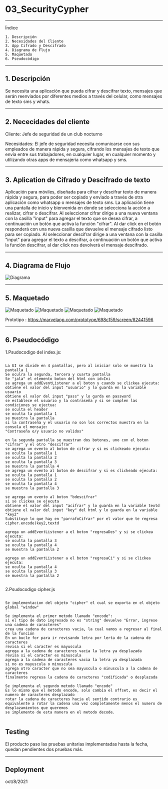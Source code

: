 # 03_SecurityCypher

---

Índice

    1. Descripción
    2. Necesidades del Cliente
    3. App Cifrado y Descifrado
    4. Diagrama de Flujo
    5. Maquetado
    6. Pseudocódigo

---

## 1. Descripción

Se necesita una aplicación que pueda cifrar y descifrar texto, mensajes que serán reenviados por diferentes medios a través del celular, como mensajes de texto sms y whats.

---

## 2. Nececidades del cliente

Cliente:
Jefe de seguridad de un club nocturno

Necesidades:
El jefe de seguridad necesita comunicarse con sus empleados de manera rápida y segura, cifrando los mensajes de texto que envía entre sus trabajadores, en cualquier lugar, en cualquier momento y utilizando otras apps de mensajería como whatsapp y sms.

---

## 3. Aplication de Cifrado y Descifrado de texto

Aplicación para móviles, diseñada para cifrar y descifrar texto de manera rápida y segura, para poder ser copiado y enviado a través de otra aplicación como whatsapp o mensajes de texto sms.
La aplicación tiene una pantalla de inicio y bienvenida en donde se selecciona la acción a realizar, cifrar o descifrar.
Al seleccionar cifrar dirige a una nueva ventana con la casilla "input" para agregar el texto que se desea cifrar, a continuación un botón que activa la función "cifrar". Al dar click en el botón responderá con una nueva casilla que devuelve el mensaje cifrado listo para ser copiado.
Al seleccionar descifrar dirige a una ventana con la casilla "input" para agregar el texto a descifrar, a continuación un botón que activa la función descifrar, al dar click nos devolverá el mensaje descifrado.

---

## 4. Diagrama de Flujo

![Diagrama](./assets/Diagrama.jpeg)

---

## 5. Maquetado

![Maquetado](./assets/Inicio.png) ![Maquetado](./assets/Cif.png) ![Maquetado](./assets/Cifrado.png) ![Maquetado](./assets/Descifrado.png)

Prototipo : https://marvelapp.com/prototype/698c159/screen/82441596

---

## 6. Pseudocódigo

1.Psudocodigo del index.js:

```

La UI se divide en 4 pantallas, pero al iniciar solo se muestra la pantalla 1
Se oculra la segunda, tercera y cuarta pantalla
Se "jala" el elemento boton del html con id=Ini
se agrega un addEventListener a el boton y cuando se clickea ejecuta:
obtiene el valor del input "usuario" y lo guarda en la variable usuario
obtiene el valor del input "pass" y lo gurda en password
se establece el usuario y la contraseña y si se cumplen las condiciones se ejectua:
se oculta el header
se oculta la pantalla 1
se muestra la pantalla
si la contraseña y el usuario no son los correctos muestra en la consola el mensaje:
"Contraseña o/y usuario no validos"

en la segunda pantalla se muestran dos botones, uno con el boton "cifrar" y el otro "descifrar"
se agrega un evento al boton de cifrar y si es clickeado ejecuta:
se oculta la pantalla 1
se oculta la pantalla 2
se oculta la pantalla 3
se muestra la pantalla 4
se agrega un evento al boton de descifrar y si es clickeado ejecuta:
se oculta la pantalla 1
se oculta la pantalla 2
se oculta la pantalla 4
se muestra la pantalla 3

se agrega un evento al boton "bdescifrar"
si se clickea se ejecuta
obtiene el valor del input "acifrar" y lo guarda en la variable textd
obtiene el valor del input "key" del html y lo guarda en la variable "key2"
Substituye lo que hay en "parrafoCifrar" por el valor que te regresa cipher.encode(key2,textd

agrega un addEventListener a el boton "regresaDes" y si se clickea ejecuta:
se oculta la pantalla 3
se oculta la pantalla 4
se muestra la pantalla 2

agrega un addEventListener a el boton "regresaCi" y si se clickea ejecuta:
se oculta la pantalla 4
se oculta la pantalla 3
se muestra la pantalla 2


```

2.Psudocodigo cipher.js

```

Se implementacion del objeto "cipher" el cual se exporta en el objeto global "window"

Se implementa el primer metodo llamado "encode":
si el tipo de dato ingresado no es "string" devuelve "Error, ingrese una cadena de caracteres"
crea una cadena de caracteres vacia, la cual vamos a regresar al final de la función
En un bucle for para ir revisando letra por lerta de la cadena de caracteres
revisa si el caracter es mayuscula
agrega a la cadena de caracteres vacia la letra ya desplazada
revisa si el caracter es minuscula
agrega a la cadena de caracteres vacia la letra ya desplazada
si no es mayuscula o minuscula
agrega otro caracter que no sea mayuscula o minuscula a la cadena de caracteres
finalmente regresa la cadena de caracteres "codificada" o desplazada

Se implementa el segundo metodo llamado "encode"
Es lo mismo que el metodo encode, solo cambia el offset, es decir el numero de caracteres desplazado
rotar la cadena de caracteres hacia el sentido contrario es equivalente a rotar la cadena una vez completamente menos el numero de desplazamientos que queremos
se implemento de esta manera en el metodo decode.


```

## Testing

El producto paso las pruebas unitarias implementadas hasta la fecha, quedan pendientes dos pruebas más.

---

## Deployment

oct/8/2021
